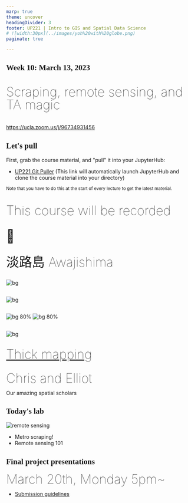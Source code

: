 ```yaml
---
marp: true
theme: uncover
headingDivider: 3
footer: UP221 | Intro to GIS and Spatial Data Science 
# ![width:30px](../images/yoh%20with%20globe.png)
paginate: true

---
```


<style>
kesmall {font-size:0.6em}
medium {font-size:0.9em}
large {font-size:2em}
xlarge {font-size:4em}
gray {padding:20px;background-color:whitesmoke;font-weight:800}
plum {padding:20px;background-color:plum;line-height:3}
xl { font-size:2.5em;font-weight:100;line-height:1}
h1,h2,h3,h4,h5{font-family:serif}
section {font-size:2em;font-weight:300;}
left {text-align:left;}
</style>

## Week 10: March 13, 2023


<xl>

Scraping, remote sensing, and TA magic

</xl>

https://ucla.zoom.us/j/96734931456


## Let's pull

First, grab the course material, and "pull" it into your JupyterHub:

* [UP221 Git Puller](https://jupyter.idre.ucla.edu/hub/user-redirect/git-pull?repo=https%3A%2F%2Fgithub.com%2Fyohman%2F23W-UP221&urlpath=lab%2Ftree%2F23W-UP221%2F&branch=main) 
(This link will automatically launch JupyterHub and clone the course material into your directory)

<small>Note that you have to do this at the start of every lecture to get the latest material.
</small>

##
<xl>

This course will be recorded<br><br>🎥

</xl>

##


<xl>
淡路島 Awajishima
</xl>

<br>


##

![bg](images/awaji.jpg)

##
![bg](images/fishermen%20chess.jpg)
##

![bg 80%](images/fisherman%201.jpg)
![bg 80%](images/fisherman%202.jpg)

##
![bg](images/fishermen.jpg)

##
<xl>[Thick mapping](https://docs.google.com/presentation/d/1b3M9o0n50DcHpdlTCjqih-Qs5T45ORMl7lvZR_QcD3Y/edit?usp=sharing)

</xl>

##

<xl>
Chris and Elliot
</xl>

Our amazing spatial scholars

## Today's lab

![remote sensing](https://github.com/yohman/workshop-remote-sensing/raw/main/images/remote2.png)
- Metro scraping!
- Remote sensing 101

## Final project presentations

<xl>
March 20th, Monday 5pm~

</xl>

<br>

- [Submission guidelines](../../Midterm%20and%20Finals/#final-project-30-of-your-final-grade)